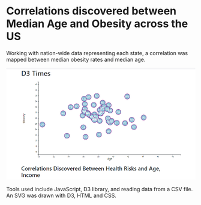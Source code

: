 # Correlations discovered between Median Age and Obesity across the US

Working with nation-wide data representing each state, a correlation was mapped between median obesity rates and median age.

![](screenshot.png)

Tools used include JavaScript, D3 library, and reading data from a CSV file. An SVG was drawn with D3, HTML and CSS.
